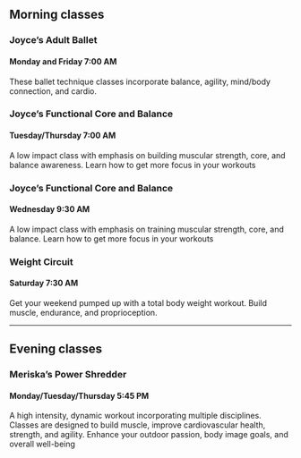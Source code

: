 
## Morning classes

### Joyce’s Adult Ballet
#### Monday and Friday 7:00 AM
These ballet technique classes incorporate balance, agility, mind/body
connection, and cardio.

### Joyce’s Functional Core and Balance
#### Tuesday/Thursday 7:00 AM
A low impact class with emphasis on building muscular strength, core, and
balance awareness. Learn how to get more focus in your workouts

### Joyce’s Functional Core and Balance
#### Wednesday 9:30 AM
A low impact class with emphasis on training muscular strength, core, and
balance. Learn how to get more focus in your workouts

###  Weight Circuit
#### Saturday 7:30 AM
Get your weekend pumped up with a total body weight workout. Build muscle,
endurance, and proprioception.

----------------
## Evening classes

### Meriska’s  Power Shredder
#### Monday/Tuesday/Thursday 5:45 PM
A high intensity, dynamic workout incorporating multiple disciplines. Classes are
designed to build muscle, improve cardiovascular health, strength, and agility.
Enhance your outdoor passion, body image goals, and overall well-being


